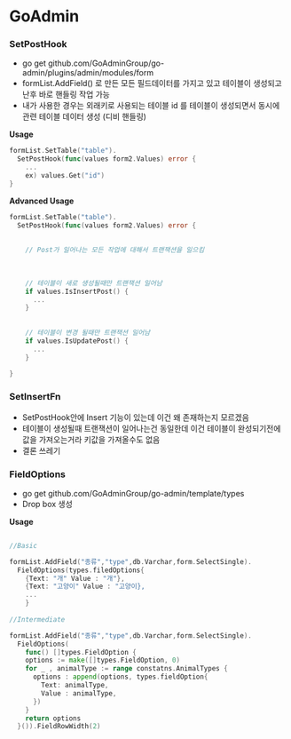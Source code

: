 # GoAdmin


### SetPostHook 
  - go get github.com/GoAdminGroup/go-admin/plugins/admin/modules/form
  - formList.AddField() 로 만든 모든 필드데이터를 가지고 있고 테이블이 생성되고 난후 바로 핸들링 작업 가능 
  - 내가 사용한 경우는 외래키로 사용되는 테이블 id 를 테이블이 생성되면서 동시에 관련 테이블 데이터 생성 (디비 핸들링)

**Usage**
```go
formList.SetTable("table").
  SetPostHook(func(values form2.Values) error {
    ...
    ex) values.Get("id")
} 
```   
**Advanced Usage**
```go
formList.SetTable("table").
  SetPostHook(func(values form2.Values) error {
    
    
    // Post가 일어나는 모든 작업에 대해서 트랜잭션을 일으킴
    
    
    
    // 테이블이 새로 생성될때만 트랜잭션 일어남
    if values.IsInsertPost() {
      ...
    }
  
  
    // 테이블이 변경 될때만 트랜잭션 일어남
    if values.IsUpdatePost() {
      ...
    }
  
}
```

### SetInsertFn
  - SetPostHook안에 Insert 기능이 있는데 이건 왜 존재하는지 모르겠음 
  - 테이블이 생성될때 트랜잭션이 일어나는건 동일한데 이건 테이블이 완성되기전에 값을 가져오는거라 키값을 가져올수도 없음
  - 결론 쓰레기

### FieldOptions
  - go get github.com/GoAdminGroup/go-admin/template/types
  - Drop box 생성

**Usage**
```go

//Basic

formList.AddField("종류","type",db.Varchar,form.SelectSingle).
  FieldOptions(types.filedOptions{
    {Text: "개" Value : "개"},
    {Text: "고양이" Value : "고양이},
    ...
    }
    
//Intermediate

formList.AddField("종류","type",db.Varchar,form.SelectSingle).
  FieldOptions(
    func() []types.FieldOption {
    options := make([]types.FieldOption, 0)
    for _ , animalType := range constatns.AnimalTypes {
      options : append(options, types.fieldOption{
        Text: animalType,
        Value : animalType,
      })
    }
    return options
  }()).FieldRowWidth(2)  
```
